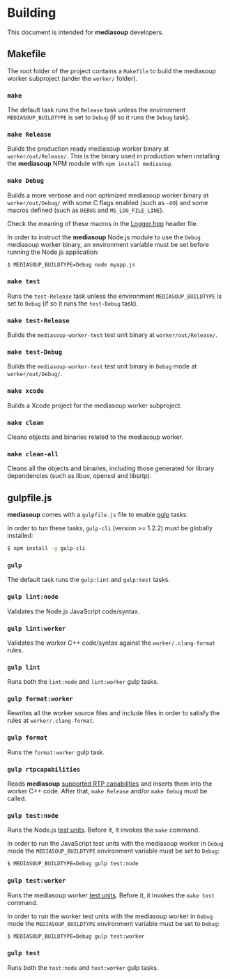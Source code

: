 # Building

This document is intended for **mediasoup** developers.


## Makefile

The root folder of the project contains a `Makefile` to build the mediasoup worker subproject (under the `worker/` folder).

### `make`

The default task runs the `Release` task unless the environment `MEDIASOUP_BUILDTYPE` is set to `Debug` (if so it runs the `Debug` task).

### `make Release`

Builds the production ready mediasoup worker binary at `worker/out/Release/`. This is the binary used in production when installing the **mediasoup** NPM module with `npm install mediasoup`.

### `make Debug`

Builds a more verbose and non optimized mediasoup worker binary at `worker/out/Debug/` with some C flags enabled (such as `-O0`) and some macros defined (such as `DEBUG` and `MS_LOG_FILE_LINE`).

Check the meaning of these macros in the [Logger.hpp](worker/include/Logger.hpp) header file.

In order to instruct the **mediasoup** Node.js module to use the `Debug` mediasoup worker binary, an environment variable must be set before running the Node.js application:

```bash
$ MEDIASOUP_BUILDTYPE=Debug node myapp.js
```

### `make test`

Runs the `test-Release` task unless the environment `MEDIASOUP_BUILDTYPE` is set to `Debug` (if so it runs the `test-Debug` task).

### `make test-Release`

Builds the `mediasoup-worker-test` test unit binary at `worker/out/Release/`.

### `make test-Debug`

Builds the `mediasoup-worker-test` test unit binary in `Debug` mode at `worker/out/Debug/`.

### `make xcode`

Builds a Xcode project for the mediasoup worker subproject.

### `make clean`

Cleans objects and binaries related to the mediasoup worker.

### `make clean-all`

Cleans all the objects and binaries, including those generated for library dependencies (such as libuv, openssl and libsrtp).


## gulpfile.js

**mediasoup** comes with a `gulpfile.js` file to enable [gulp](https://www.npmjs.com/package/gulp) tasks.

In order to tun these tasks, `gulp-cli` (version >= 1.2.2) must be globally installed:

```bash
$ npm install -g gulp-cli
```

### `gulp`

The default task runs the `gulp:lint` and `gulp:test` tasks.

### `gulp lint:node`

Validates the Node.js JavaScript code/syntax.

### `gulp lint:worker`

Validates the worker C++ code/syntax against the `worker/.clang-format` rules.

### `gulp lint`

Runs both the `lint:node` and `lint:worker` gulp tasks.

### `gulp format:worker`

Rewrites all the worker source files and include files in order to satisfy the rules at `worker/.clang-format`.

### `gulp format`

Runs the `format:worker` gulp task.

### `gulp rtpcapabilities`

Reads **mediasoup** [supported RTP capabilities](https://github.com/versatica/mediasoup/blob/master/lib/supportedRtpCapabilities.js) and inserts them into the worker C++ code. After that, `make Release` and/or `make Debug` must be called.

### `gulp test:node`

Runs the Node.js [test units](test/). Before it, it invokes the `make` command.

In order to run the JavaScript test units with the mediasoup worker in `Debug` mode the `MEDIASOUP_BUILDTYPE` environment variable must be set to `Debug`:

```bash
$ MEDIASOUP_BUILDTYPE=Debug gulp test:node
```

### `gulp test:worker`

Runs the mediasoup worker [test units](worker/test/). Before it, it invokes the `make test` command.

In order to run the worker test units with the mediasoup worker in `Debug` mode the `MEDIASOUP_BUILDTYPE` environment variable must be set to `Debug`:

```bash
$ MEDIASOUP_BUILDTYPE=Debug gulp test:worker
```

### `gulp test`

Runs both the `test:node` and `test:worker` gulp tasks.
